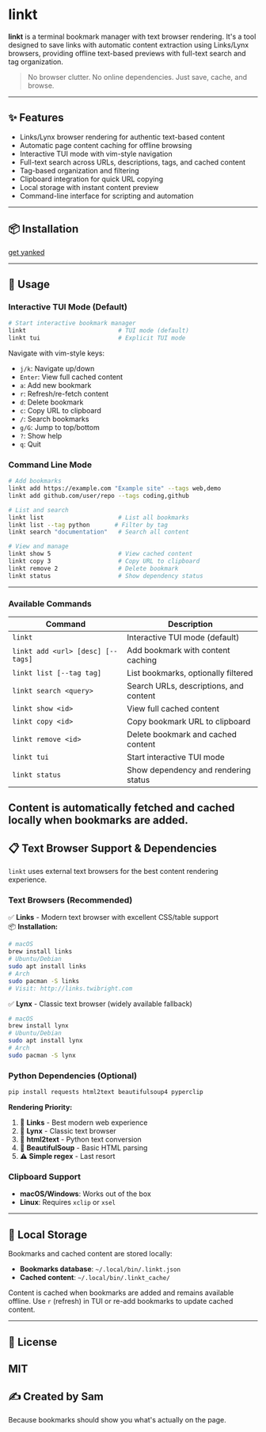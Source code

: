 # linkt
**linkt** is a terminal bookmark manager with text browser rendering. It's a tool designed to save links with automatic content extraction using Links/Lynx browsers, providing offline text-based previews with full-text search and tag organization.
> No browser clutter. No online dependencies. Just save, cache, and browse.
---
## ✨ Features
- Links/Lynx browser rendering for authentic text-based content
- Automatic page content caching for offline browsing
- Interactive TUI mode with vim-style navigation
- Full-text search across URLs, descriptions, tags, and cached content
- Tag-based organization and filtering
- Clipboard integration for quick URL copying
- Local storage with instant content preview
- Command-line interface for scripting and automation
---
## 📦 Installation

[get yanked](https://github.com/codinganovel/yanked)

---
## 🚀 Usage
### Interactive TUI Mode (Default)
```bash
# Start interactive bookmark manager
linkt                          # TUI mode (default)
linkt tui                      # Explicit TUI mode
```
Navigate with vim-style keys:
- `j/k`: Navigate up/down
- `Enter`: View full cached content
- `a`: Add new bookmark
- `r`: Refresh/re-fetch content
- `d`: Delete bookmark
- `c`: Copy URL to clipboard
- `/`: Search bookmarks
- `g/G`: Jump to top/bottom
- `?`: Show help
- `q`: Quit

### Command Line Mode
```bash
# Add bookmarks
linkt add https://example.com "Example site" --tags web,demo
linkt add github.com/user/repo --tags coding,github

# List and search
linkt list                     # List all bookmarks
linkt list --tag python       # Filter by tag
linkt search "documentation"   # Search all content

# View and manage
linkt show 5                   # View cached content
linkt copy 3                   # Copy URL to clipboard
linkt remove 2                 # Delete bookmark
linkt status                   # Show dependency status
```

---
### Available Commands
| Command                           | Description                          |
|-----------------------------------|--------------------------------------|
| `linkt`                          | Interactive TUI mode (default)       |
| `linkt add <url> [desc] [--tags]` | Add bookmark with content caching   |
| `linkt list [--tag tag]`         | List bookmarks, optionally filtered |
| `linkt search <query>`           | Search URLs, descriptions, and content |
| `linkt show <id>`                | View full cached content            |
| `linkt copy <id>`                | Copy bookmark URL to clipboard     |
| `linkt remove <id>`              | Delete bookmark and cached content |
| `linkt tui`                      | Start interactive TUI mode          |
| `linkt status`                   | Show dependency and rendering status |

Content is automatically fetched and cached locally when bookmarks are added.
---
## 📋 Text Browser Support & Dependencies
`linkt` uses external text browsers for the best content rendering experience.

### Text Browsers (Recommended)
✅ **Links** - Modern text browser with excellent CSS/table support  
📦 **Installation:**
```bash
# macOS
brew install links
# Ubuntu/Debian  
sudo apt install links
# Arch
sudo pacman -S links
# Visit: http://links.twibright.com
```

✅ **Lynx** - Classic text browser (widely available fallback)
```bash
# macOS
brew install lynx
# Ubuntu/Debian
sudo apt install lynx  
# Arch
sudo pacman -S lynx
```

### Python Dependencies (Optional)
```bash
pip install requests html2text beautifulsoup4 pyperclip
```

**Rendering Priority:**
1. 🔗 **Links** - Best modern web experience
2. 🦌 **Lynx** - Classic text browser  
3. 📄 **html2text** - Python text conversion
4. 🔧 **BeautifulSoup** - Basic HTML parsing
5. ⚠️ **Simple regex** - Last resort

### Clipboard Support
- **macOS/Windows**: Works out of the box
- **Linux**: Requires `xclip` or `xsel`

---
## 💾 Local Storage
Bookmarks and cached content are stored locally:
- **Bookmarks database**: `~/.local/bin/.linkt.json`
- **Cached content**: `~/.local/bin/.linkt_cache/`

Content is cached when bookmarks are added and remains available offline. Use `r` (refresh) in TUI or re-add bookmarks to update cached content.

---
## 📁 License
MIT
---
## ✍️ Created by Sam  
Because bookmarks should show you what's actually on the page.
